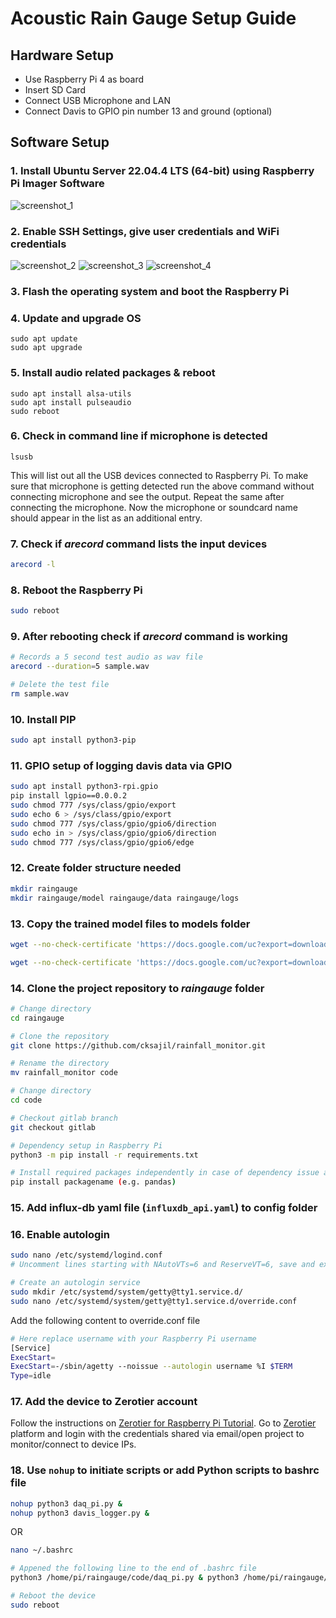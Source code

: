 # Acoustic Rain Gauge Setup Guide

## Hardware Setup
- Use Raspberry Pi 4 as board 
- Insert SD Card
- Connect USB Microphone and LAN
- Connect Davis to GPIO pin number 13 and ground (optional)

## Software Setup
### 1. Install Ubuntu Server 22.04.4 LTS (64-bit) using **Raspberry Pi Imager** Software
![screenshot_1](./images/screenshot_1.png)


### 2. Enable SSH Settings, give user credentials and WiFi credentials
![screenshot_2](./images/screenshot_2.png)
![screenshot_3](./images/screenshot_3.png)
![screenshot_4](./images/screenshot_4.png)

### 3. Flash the operating system and boot the Raspberry Pi

### 4. Update and upgrade OS

```fish
sudo apt update
sudo apt upgrade
```

### 5. Install audio related packages & reboot

```fish
sudo apt install alsa-utils
sudo apt install pulseaudio
sudo reboot
```

### 6. Check in command line if microphone is detected
```console
lsusb
```
This will list out all the USB devices connected to Raspberry Pi. To make sure that microphone is getting detected run the above command without connecting microphone and see the output. Repeat the same after connecting the microphone. Now the microphone or soundcard name should appear in the list as an additional entry.

### 7. Check if $arecord$ command lists the input devices
```bash
arecord -l
```

### 8. Reboot the Raspberry Pi
```bash
sudo reboot
```

### 9. After rebooting check if $arecord$ command is working
```bash
# Records a 5 second test audio as wav file
arecord --duration=5 sample.wav

# Delete the test file
rm sample.wav
```

### 10. Install PIP
```bash
sudo apt install python3-pip
```

### 11. GPIO setup of logging davis data via GPIO
```bash
sudo apt install python3-rpi.gpio
pip install lgpio==0.0.0.2
sudo chmod 777 /sys/class/gpio/export 
sudo echo 6 > /sys/class/gpio/export 
sudo chmod 777 /sys/class/gpio/gpio6/direction 
sudo echo in > /sys/class/gpio/gpio6/direction 
sudo chmod 777 /sys/class/gpio/gpio6/edge
```


### 12. Create folder structure needed
```bash
mkdir raingauge
mkdir raingauge/model raingauge/data raingauge/logs
```

### 13. Copy the trained model files to models folder
```bash
wget --no-check-certificate 'https://docs.google.com/uc?export=download&id=17yY89nn5k9YEcEXLsZiXsKorpf9Mzlvr' -O model/rain_stft.hdf5

wget --no-check-certificate 'https://docs.google.com/uc?export=download&id=15YwpKMOJ8MyvhM9zoIHB-H_u-d09p6Xz' -O model/seq_stft.hdf5
```

### 14. Clone the project repository to $raingauge$ folder
```bash
# Change directory
cd raingauge

# Clone the repository
git clone https://github.com/cksajil/rainfall_monitor.git

# Rename the directory
mv rainfall_monitor code

# Change directory
cd code

# Checkout gitlab branch
git checkout gitlab

# Dependency setup in Raspberry Pi
python3 -m pip install -r requirements.txt

# Install required packages independently in case of dependency issue above
pip install packagename (e.g. pandas)
```

### 15. Add influx-db yaml file (`influxdb_api.yaml`) to config folder


### 16. Enable autologin 
```bash
sudo nano /etc/systemd/logind.conf
# Uncomment lines starting with NAutoVTs=6 and ReserveVT=6, save and exit

# Create an autologin service
sudo mkdir /etc/systemd/system/getty@tty1.service.d/
sudo nano /etc/systemd/system/getty@tty1.service.d/override.conf
```
Add the following content to override.conf file

```bash
# Here replace username with your Raspberry Pi username
[Service]
ExecStart=
ExecStart=-/sbin/agetty --noissue --autologin username %I $TERM
Type=idle
```

### 17. Add the device to Zerotier account

Follow the instructions on [Zerotier for Raspberry Pi Tutorial](https://pimylifeup.com/raspberry-pi-zerotier/). Go to  [Zerotier](https://my.zerotier.com/) platform and login with the credentials shared via email/open project to monitor/connect to device IPs.



### 18. Use `nohup` to initiate scripts or add Python scripts to bashrc file  

```bash
nohup python3 daq_pi.py &
nohup python3 davis_logger.py &
```

OR

```bash
nano ~/.bashrc

# Appened the following line to the end of .bashrc file
python3 /home/pi/raingauge/code/daq_pi.py & python3 /home/pi/raingauge/code/davis_logger.py

# Reboot the device
sudo reboot
```


